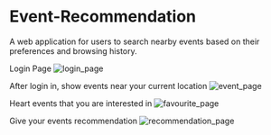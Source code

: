 # Event-Recommendation
A web application for users to search nearby events based on their preferences and browsing history.

Login Page
![login_page](https://user-images.githubusercontent.com/40128001/64046434-777c9480-cb31-11e9-8546-0c23fccc0a5f.jpg)


After login in, show events near your current location
![event_page](https://user-images.githubusercontent.com/40128001/64046562-bc083000-cb31-11e9-9540-17f58cc3e0f0.jpg)


Heart events that you are interested in
![favourite_page](https://user-images.githubusercontent.com/40128001/64046608-e5c15700-cb31-11e9-8c69-a73c44b97b7a.jpg)


Give your events recommendation
![recommendation_page](https://user-images.githubusercontent.com/40128001/64046633-fffb3500-cb31-11e9-8047-755ff2a384f6.jpg)
